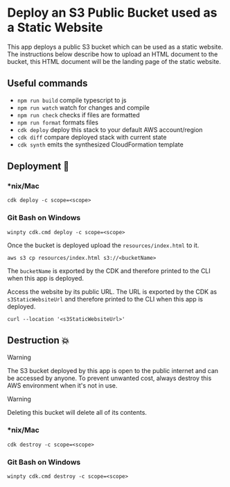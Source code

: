 # Deploy an S3 Public Bucket used as a Static Website

This app deploys a public S3 bucket which can be used as a static website. The instructions below describe how to upload an HTML document to the bucket, this HTML document will be the landing page of the static website.

## Useful commands

- `npm run build` compile typescript to js
- `npm run watch` watch for changes and compile
- `npm run check` checks if files are formatted
- `npm run format` formats files
- `cdk deploy` deploy this stack to your default AWS account/region
- `cdk diff` compare deployed stack with current state
- `cdk synth` emits the synthesized CloudFormation template

## Deployment :rocket:

### \*nix/Mac

```console
cdk deploy -c scope=<scope>
```

### Git Bash on Windows

```console
winpty cdk.cmd deploy -c scope=<scope>
```

Once the bucket is deployed upload the `resources/index.html` to it.

```console
aws s3 cp resources/index.html s3://<bucketName>
```

The `bucketName` is exported by the CDK and therefore printed to the CLI when this app is deployed.

Access the website by its public URL. The URL is exported by the CDK as `s3StaticWebsiteUrl` and therefore printed to the CLI when this app is deployed.

```console
curl --location '<s3StaticWebsiteUrl>'
```

## Destruction :boom:

> [!WARNING]
> The S3 bucket deployed by this app is open to the public internet and can be accessed by anyone. To prevent unwanted cost, always destroy this AWS environment when it's not in use.

> [!WARNING]
> Deleting this bucket will delete all of its contents.

### \*nix/Mac

```console
cdk destroy -c scope=<scope>
```

### Git Bash on Windows

```console
winpty cdk.cmd destroy -c scope=<scope>
```

